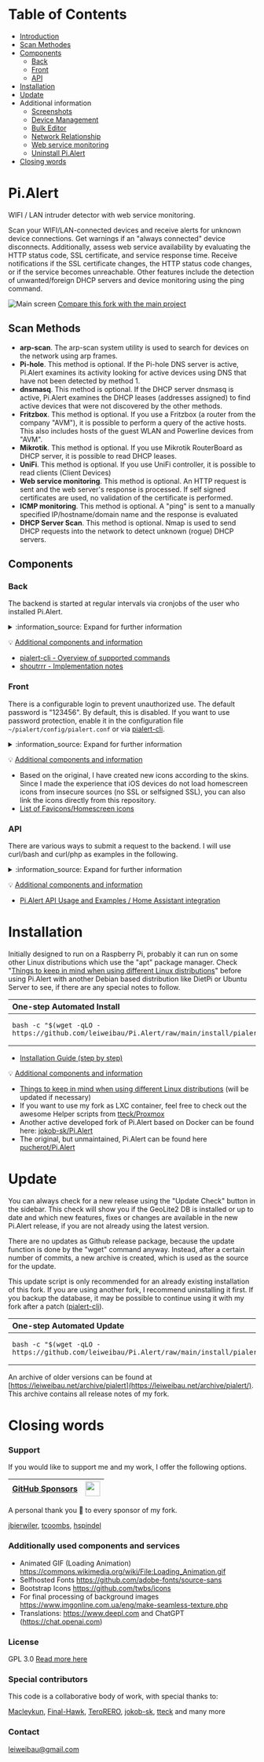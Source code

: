 # Table of Contents

* [Introduction](#pialert)
* [Scan Methodes](#scan-methods)
* [Components](#components)
  * [Back](#back)
  * [Front](#front)
  * [API](#api)
* [Installation](#installation)
* [Update](#update)
* Additional information
  * [Screenshots](docs/SCREENSHOTS.md)
  * [Device Management](docs/DEVICE_MANAGEMENT.md)
  * [Bulk Editor](docs/BULKEDITOR.md)
  * [Network Relationship](docs/NETWORK_RELATIONSHIP.md)
  * [Web service monitoring](docs/WEBSERVICES.md)
  * [Uninstall Pi.Alert](docs/UNINSTALL.md)
* [Closing words](#closing-words)


# Pi.Alert
<!--- --------------------------------------------------------------------- --->

WIFI / LAN intruder detector with web service monitoring.

Scan your WIFI/LAN-connected devices and receive alerts for unknown device connections. Get warnings 
if an "always connected" device disconnects. Additionally, assess web service availability by evaluating 
the HTTP status code, SSL certificate, and service response time. Receive notifications if the SSL 
certificate changes, the HTTP status code changes, or if the service becomes unreachable. Other features 
include the detection of unwanted/foreign DHCP servers and device monitoring using the ping command.


![Main screen][main]
[Compare this fork with the main project](docs/VERSIONCOMPARE.md)


## Scan Methods

  - **arp-scan**. The arp-scan system utility is used to search
        for devices on the network using arp frames.
  - **Pi-hole**. This method is optional. If the Pi-hole DNS server is active, Pi.Alert examines its
        activity looking for active devices using DNS that have not been
        detected by method 1.
  - **dnsmasq**. This method is optional. If the DHCP server dnsmasq is active, Pi.Alert
        examines the DHCP leases (addresses assigned) to find active devices
        that were not discovered by the other methods.
  - **Fritzbox**. This method is optional. If you use a Fritzbox (a router from the company "AVM"), 
        it is possible to perform a query of the active hosts. This also 
        includes hosts of the guest WLAN and Powerline devices from "AVM".
  - **Mikrotik**. This method is optional. If you use Mikrotik RouterBoard as DHCP server,
        it is possible to read DHCP leases.
  - **UniFi**. This method is optional. If you use UniFi controller,
        it is possible to read clients (Client Devices)
  - **Web service monitoring**. This method is optional. An HTTP request is 
        sent and the web server's response is processed. If self signed 
        certificates are used, no validation of the certificate is performed.
  - **ICMP monitoring**. This method is optional. A "ping" is sent to a manually specified
        IP/hostname/domain name and the response is evaluated
  - **DHCP Server Scan**. This method is optional. Nmap is used to send DHCP 
        requests into the network to detect unknown (rogue) DHCP servers.

## Components

### Back

The backend is started at regular intervals via cronjobs of the user who installed Pi.Alert.

<details>
  <summary>:information_source: Expand for further information</summary>

  - Scan the network searching connected devices using the scanning methods described earlier
  - Checks the reachability of web services and informs about SSL certificate changes
  - Store the information in the DB
  - Report the changes detected by e-mail and/or other services ([Pushsafer](https://www.pushsafer.com/), [Pushover](https://pushover.net/), NTFY, Gotify and Telegram via [shoutrrr](https://github.com/containrrr/shoutrrr/)) and to the Frontend
  - automated DB cleanup tasks
  - Optional speed tests of the Internet connection
  - a [pialert-cli](docs/PIALERTCLI.md) that helps to configure login, password and some other things

</details>

:bulb: <ins> Additional components and information</ins>

  - [pialert-cli - Overview of supported commands](docs/PIALERTCLI.md)
  - [shoutrrr - Implementation notes](docs/SHOUTRRR.md)

### Front

There is a configurable login to prevent unauthorized use. The default password is "123456". By default, this is disabled. If you want to use password protection, enable it in the configuration file `~/pialert/config/pialert.conf` or via [pialert-cli](docs/PIALERTCLI.md).

<details>
  <summary>:information_source: Expand for further information</summary>

  - Manage the devices inventory and the characteristics (individually or with a [bulk editor](docs/BULKEDITOR.md))
  - Display in a visual way all the information collected by the back *(Sessions, Connected devices, Favorites, Events, Presence, Internet IP address changes, ...)*
  - Manual Nmap scans and Wake-on-LAN (must be supported by the target device) for regular devices and speedtest for the device "Internet" in the details view
  - Simple [network relationship](docs/NETWORK_RELATIONSHIP.md) display
  - Various maintenance tasks and settings (Selection):
    - Language selection *(english, german, spanish, french, italian)*
    - AdminLTE-Skins/Theme/FavIcon selection
    - Set API-key
    - Enable/Disable login
    - DB maintenance tools
    - Config file editor, and many more ...
  - Help/FAQ section
  - Notification page with download options
  - Journal that tracks operations via the frontend, pialert-cli and cronjob

</details>

:bulb: <ins>Additional components and information</ins>

  - Based on the original, I have created new icons according to the skins. Since I made the experience that iOS devices do not load homescreen icons from insecure sources (no SSL or selfsigned SSL), you can also link the icons directly from this repository.
  - [List of Favicons/Homescreen icons](docs/ICONS.md)

### API

There are various ways to submit a request to the backend. I will use curl/bash and curl/php as examples in the following. 

<details>
  <summary>:information_source: Expand for further information</summary>

Currently the API offers the possibility to query 6 things:
  - System status *(Scan on or off, Counts all, online, offline, archived and new devices)*
  - All online devices *(MAC, Name, Vendor, LastIP, Infrastructure, Infrastructure_port)*
  - All offline devices *(MAC, Name, Vendor, LastIP, Infrastructure, Infrastructure_port)*
  - All online ICMP devices *(IP, Name, RTT)*
  - All offline ICMP devices *(IP, Name)*
  - Information about a specific device *(all information, without events and presence)*

</details>

:bulb: <ins>Additional components and information</ins>

 - [Pi.Alert API Usage and Examples / Home Assistant integration](docs/API-USAGE.md)

# Installation
<!--- --------------------------------------------------------------------- --->
Initially designed to run on a Raspberry Pi, probably it can run on some other
Linux distributions which use the "apt" package manager. Check "[Things to keep in mind when using different Linux distributions](docs/LINUX-DISTRIBUTIONS.md)" before using Pi.Alert with another Debian based distribution like DietPi or Ubuntu Server to see, if there are any special notes to follow.

<table>
  <thead>
    <tr><th align="left">One-step Automated Install</th></tr>
  </thead>
  <tbody>
  <tr><td>

```
bash -c "$(wget -qLO - https://github.com/leiweibau/Pi.Alert/raw/main/install/pialert_install.sh)"
```
  </td></tr>
  </tbody>
</table>


- [Installation Guide (step by step)](docs/INSTALL.md)

:bulb: <ins>Additional components and information</ins>

 - [Things to keep in mind when using different Linux distributions](docs/LINUX-DISTRIBUTIONS.md) (will be updated if necessary)
 - If you want to use my fork as LXC container, feel free to check out the awesome Helper scripts from [tteck/Proxmox](https://github.com/tteck/Proxmox)
 - Another active developed fork of Pi.Alert based on Docker can be found here: [jokob-sk/Pi.Alert](https://github.com/jokob-sk/Pi.Alert)
 - The original, but unmaintained, Pi.Alert can be found here [pucherot/Pi.Alert](https://github.com/pucherot/Pi.Alert/)

# Update
<!--- --------------------------------------------------------------------- --->
You can always check for a new release using the "Update Check" button in the sidebar. This check will show you if the GeoLite2 DB is 
installed or up to date and which new features, fixes or changes are available in the new Pi.Alert release, if you are not already using the latest version.

There are no updates as Github release package, because the update function is done by the "wget" command anyway. Instead, after a certain number of commits, 
a new archive is created, which is used as the source for the update.

This update script is only recommended for an already existing installation of this fork. If you are using another fork, 
I recommend uninstalling it first. If you backup the database, it may be possible to continue using it with my fork after a patch ([pialert-cli](docs/PIALERTCLI.md)).

<table>
  <thead>
    <tr><th align="left">One-step Automated Update</th></tr>
  </thead>
  <tbody>
  <tr><td>

```
bash -c "$(wget -qLO - https://github.com/leiweibau/Pi.Alert/raw/main/install/pialert_update.sh)"
```
  </td></tr>
  </tbody>
</table>

An archive of older versions can be found at [https://leiweibau.net/archive/pialert](https://leiweibau.net/archive/pialert/). This archive contains all release notes of my fork.

# Closing words
<!--- --------------------------------------------------------------------- --->

### Support

  If you would like to support me and my work, I offer the following options.

  | [GitHub Sponsors](https://github.com/sponsors/leiweibau) | [<img src="https://www.buymeacoffee.com/assets/img/custom_images/orange_img.png" height="30px">](https://www.buymeacoffee.com/leiweibau) |
  | ---- | ---- |

  A personal thank you :pray: to every sponsor of my fork.

  [jbierwiler](https://github.com/jbierwiler), [tcoombs](https://github.com/tcoombs), [hspindel](https://github.com/hspindel)


### Additionally used components and services
  - Animated GIF (Loading Animation) https://commons.wikimedia.org/wiki/File:Loading_Animation.gif
  - Selfhosted Fonts https://github.com/adobe-fonts/source-sans
  - Bootstrap Icons https://github.com/twbs/icons
  - For final processing of background images https://www.imgonline.com.ua/eng/make-seamless-texture.php
  - Translations: https://www.deepl.com and ChatGPT (https://chat.openai.com)


### License
  GPL 3.0
  [Read more here](LICENSE.txt)


### Special contributors

  This code is a collaborative body of work, with special thanks to:

[Macleykun](https://github.com/Macleykun), [Final-Hawk](https://github.com/Final-Hawk), [TeroRERO](https://github.com/terorero), [jokob-sk](https://github.com/jokob-sk/Pi.Alert), [tteck](https://github.com/tteck/Proxmox) and many more

### Contact

  leiweibau@gmail.com

<!--- --------------------------------------------------------------------- --->
[main]:    https://raw.githubusercontent.com/leiweibau/Pi.Alert/assets/screen_main.png          "Main screen"

